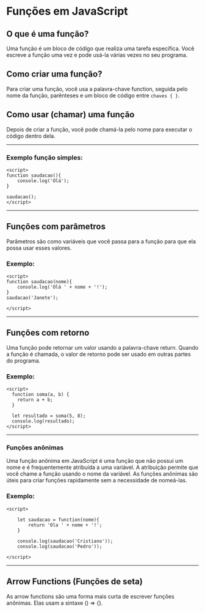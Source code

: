# Funções em JavaScript
 
## O que é uma função?
Uma função é um bloco de código que realiza uma tarefa específica.
Você escreve a função uma vez e pode usá-la várias vezes no seu programa.
 
## Como criar uma função?
Para criar uma função, você usa a palavra-chave function, seguida pelo nome da função, parênteses e um bloco de código entre `chaves { }`.

## Como usar (chamar) uma função
Depois de criar a função, você pode chamá-la pelo nome para executar o código dentro dela.

---
 
### Exemplo função simples:
```
<script>
function saudacao(){
    console.log('Olá');
}
 
saudacao();
</script>
```
 
---

## Funções com parâmetros
Parâmetros são como variáveis que você passa para a função para que ela possa usar esses valores.

### Exemplo:
```
<script>
function saudacao(nome){
    console.log('Olá ' + nome + '!');
}
saudacao('Janete');
 
</script>
```
--- 
## Funções com retorno
Uma função pode retornar um valor usando a palavra-chave return.
Quando a função é chamada, o valor de retorno pode ser usado em outras partes do programa.

### Exemplo:
 
```
<script>
  function soma(a, b) {
    return a + b;
  }
 
  let resultado = soma(5, 8);
  console.log(resultado);
</script>
```
---
### Funções anônimas
 
Uma função anônima em JavaScript é uma função que não possui um nome e é frequentemente atribuída a uma variável. A atribuição permite que você chame a função usando o nome da variável.
As funções anônimas são úteis para criar funções rapidamente sem a necessidade de nomeá-las.
### Exemplo:
 
```
<script>
 
    let saudacao = function(nome){
        return 'Ola ' + nome + '!';
    }
 
    console.log(saudacao('Cristiano'));
    console.log(saudacao('Pedro'));
 
</script>
```
 
---
## Arrow Functions (Funções de seta)
As arrow functions são uma forma mais curta de escrever funções anônimas.
Elas usam a sintaxe () => {}.


